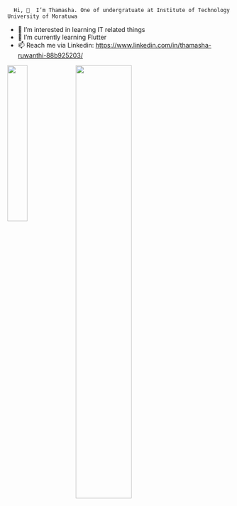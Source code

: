       Hi, 👋  I’m Thamasha. One of undergratuate at Institute of Technology University of Moratuwa
- 👀 I’m interested in learning IT related things
- 🌱 I’m currently learning Flutter 
- 📫 Reach me via Linkedin: https://www.linkedin.com/in/thamasha-ruwanthi-88b925203/



<img width = "50%"  src ="https://github-readme-stats.vercel.app/api?username=Thamasha-ru&show_icons=true&theme=tokyonight"/>

<img align="left" width = "30%" src ="https://github-readme-stats.vercel.app/api/top-langs/?username=Thamasha-ru&layout=demo&theme=tokyonight"/>

<!---
Thamasha-ru/Thamasha-ru is a ✨ special ✨ repository because its `README.md` (this file) appears on your GitHub profile.
You can click the Preview link to take a look at your changes.
--->

